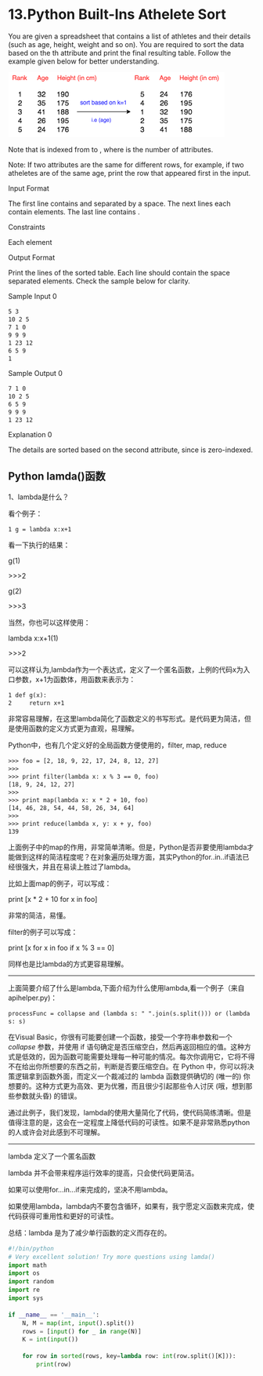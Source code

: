 # 13.Python Built-Ins Athelete Sort

You are given a spreadsheet that contains a list of  athletes and their details (such as age, height, weight and so on). You are required to sort the data based on the th attribute and print the final resulting table. Follow the example given below for better understanding.

![image](resources/CB240BF2D234C580566CAFA12CC789D2.png)

Note that  is indexed from  to , where  is the number of attributes.

Note: If two attributes are the same for different rows, for example, if two atheletes are of the same age, print the row that appeared first in the input.

Input Format

The first line contains  and  separated by a space. 
The next  lines each contain  elements. 
The last line contains .

Constraints

Each element 

Output Format

Print the  lines of the sorted table. Each line should contain the space separated elements. Check the sample below for clarity.

Sample Input 0

    5 3
    10 2 5
    7 1 0
    9 9 9
    1 23 12
    6 5 9
    1

Sample Output 0

    7 1 0
    10 2 5
    6 5 9
    9 9 9
    1 23 12

Explanation 0

The details are sorted based on the second attribute, since  is zero-indexed.

## Python lamda()函数

1、lambda是什么？

 看个例子： 

    1 g = lambda x:x+1

 看一下执行的结果： 

 g(1)

 \>\>\>2

 g(2)

 \>\>\>3

 当然，你也可以这样使用：

 lambda x:x+1(1)

 \>\>\>2 

 可以这样认为,lambda作为一个表达式，定义了一个匿名函数，上例的代码x为入口参数，x+1为函数体，用函数来表示为：

    1 def g(x):
    2     return x+1

 非常容易理解，在这里lambda简化了函数定义的书写形式。是代码更为简洁，但是使用函数的定义方式更为直观，易理解。

 Python中，也有几个定义好的全局函数方便使用的，filter, map, reduce 

    >>> foo = [2, 18, 9, 22, 17, 24, 8, 12, 27]
    >>>
    >>> print filter(lambda x: x % 3 == 0, foo)
    [18, 9, 24, 12, 27]
    >>>
    >>> print map(lambda x: x * 2 + 10, foo)
    [14, 46, 28, 54, 44, 58, 26, 34, 64]
    >>>
    >>> print reduce(lambda x, y: x + y, foo)
    139


 上面例子中的map的作用，非常简单清晰。但是，Python是否非要使用lambda才能做到这样的简洁程度呢？在对象遍历处理方面，其实Python的for..in..if语法已经很强大，并且在易读上胜过了lambda。

 比如上面map的例子，可以写成：

 print [x \* 2 + 10 for x in foo]

 非常的简洁，易懂。

 filter的例子可以写成：

 print [x for x in foo if x % 3 == 0]

 同样也是比lambda的方式更容易理解。

---

 上面简要介绍了什么是lambda,下面介绍为什么使用lambda,看一个例子（来自apihelper.py)： 

    processFunc = collapse and (lambda s: " ".join(s.split())) or (lambda s: s)

 在Visual Basic，你很有可能要创建一个函数，接受一个字符串参数和一个 *collapse* 参数，并使用 if 语句确定是否压缩空白，然后再返回相应的值。这种方式是低效的，因为函数可能需要处理每一种可能的情况。每次你调用它，它将不得不在给出你所想要的东西之前，判断是否要压缩空白。在 Python 中，你可以将决策逻辑拿到函数外面，而定义一个裁减过的 lambda 函数提供确切的 (唯一的) 你想要的。这种方式更为高效、更为优雅，而且很少引起那些令人讨厌 (哦，想到那些参数就头昏) 的错误。

 通过此例子，我们发现，lambda的使用大量简化了代码，使代码简练清晰。但是值得注意的是，这会在一定程度上降低代码的可读性。如果不是非常熟悉python的人或许会对此感到不可理解。

---

 lambda 定义了一个匿名函数

 lambda 并不会带来程序运行效率的提高，只会使代码更简洁。

 如果可以使用for...in...if来完成的，坚决不用lambda。

 如果使用lambda，lambda内不要包含循环，如果有，我宁愿定义函数来完成，使代码获得可重用性和更好的可读性。


 总结：lambda 是为了减少单行函数的定义而存在的。

```python
#!/bin/python
# Very excellent solution! Try more questions using lamda()
import math
import os
import random
import re
import sys

if __name__ == '__main__':
    N, M = map(int, input().split())
    rows = [input() for _ in range(N)]
    K = int(input())

    for row in sorted(rows, key=lambda row: int(row.split()[K])):
        print(row)
```